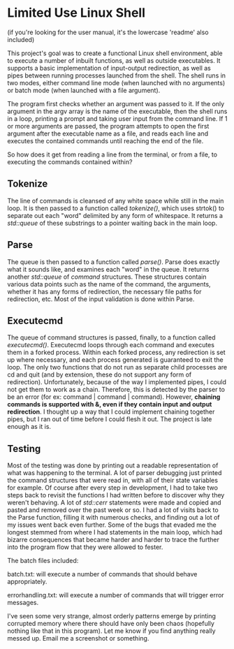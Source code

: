 # Limited Use Linux Shell

(if you're looking for the user manual, it's the lowercase 'readme' also included)

This project's goal was to create a functional Linux shell environment, able to execute a number of inbuilt functions, as well as outside executables. It supports a basic implementation of input-output redirection, as well as pipes between running processes launched from the shell. The shell runs in two modes, either command line mode (when launched with no arguments) or batch mode (when launched with a file argument).

The program first checks whether an argument was passed to it. If the only argument in the argv array is the name of the executable, then the shell runs in a loop, printing a prompt and taking user input from the command line. If 1 or more arguments are passed, the program attempts to open the first argument after the executable name as a file, and reads each line and executes the contained commands until reaching the end of the file.

So how does it get from reading a line from the terminal, or from a file, to executing the commands contained within?

## Tokenize

The line of commands is cleansed of any white space while still in the main loop. It is then passed to a function called *tokenize()*, which uses strtok() to separate out each "word" delimited by any form of whitespace. It returns a *std::queue* of these substrings to a pointer waiting back in the main loop.

## Parse

The queue is then passed to a function called *parse()*. Parse does exactly what it sounds like, and examines each "word" in the queue. It returns another *std::queue* of *command* structures. These structures contain various data points such as the name of the command, the arguments, whether it has any forms of redirection, the necessary file paths for redirection, etc. Most of the input validation is done within Parse.

## Executecmd

The queue of command structures is passed, finally, to a function called *executecmd()*. Executecmd loops through each command and executes them in a forked process. Within each forked process, any redirection is set up where necessary, and each process generated is guaranteed to exit the loop. The only two functions that do not run as separate child processes are cd and quit (and by extension, these do not support any form of redirection). Unfortunately, because of the way I implemented pipes, I could not get them to work as a chain. Therefore, this is detected by the parser to be an error (for ex: command | command | command). However, **chaining commands is supported with &, even if they contain input and output redirection**. I thought up a way that I could implement chaining together pipes, but I ran out of time before I could flesh it out. The project is late enough as it is.

## Testing

Most of the testing was done by printing out a readable representation of what was happening to the terminal. A lot of parser debugging just printed the command structures that were read in, with all of their state variables for example. Of course after every step in development, I had to take two steps back to revisit the functions I had written before to discover why they weren't behaving. A lot of *std::cerr* statements were made and copied and pasted and removed over the past week or so. I had a lot of visits back to the Parse function, filling it with numerous checks, and finding out a lot of my issues went back even further. Some of the bugs that evaded me the longest stemmed from where I had statements in the main loop, which had bizarre consequences that became harder and harder to trace the further into the program flow that they were allowed to fester.

The batch files included:

batch.txt: will execute a number of commands that should behave appropriately.

errorhandling.txt: will execute a number of commands that will trigger error messages.

I've seen some very strange, almost orderly patterns emerge by printing corrupted memory where there should have only been chaos (hopefully nothing like that in this program). Let me know if you find anything really messed up. Email me a screenshot or something.